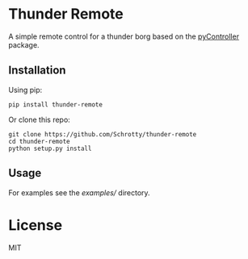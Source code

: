 # Thunder Remote
A simple remote control for a thunder borg based on the [pyController](https://github.com/Schrotty/pyController) package.

## Installation
Using pip:

    pip install thunder-remote

Or clone this repo:

    git clone https://github.com/Schrotty/thunder-remote
    cd thunder-remote
    python setup.py install

## Usage
For examples see the _examples/_ directory.

# License
MIT
